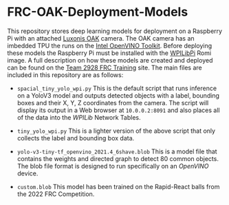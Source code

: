 # FRC-OAK-Deployment-Models
This repository stores deep learning models for deployment on a Raspberry Pi with an attached [Luxonis OAK](https://shop.luxonis.com/products/1098obcenclosure) camera.  The OAK camera has an imbedded TPU the runs on the [Intel OpenVINO Toolkit](https://www.intel.com/content/www/us/en/developer/tools/openvino-toolkit/overview.html). Before deploying these models the Raspberry Pi must be installed with the [WPILibPi](https://github.com/wpilibsuite/WPILibPi/releases) Romi image.  A full description on how these models are created and deployed can be found on the [Team 2928 FRC Training](https://2928-frc-programmer-training.readthedocs.io/en/latest/MachineLearning/MLIndex/) site. The main files are included in this repository are as follows:

- `spacial_tiny_yolo_wpi.py`  This is the default script that runs inference on a YoloV3 model and outputs detected objects with a label, bounding boxes and their X, Y, Z coordinates from the camera.  The script will display its output in a Web browser at `10.0.0.2:8091` and also places all of the data into the *WPILib* Network Tables.

- `tiny_yolo_wpi.py`  This is a lighter version of the above script that only collects the label and bounding box data.

- `yolo-v3-tiny-tf_openvino_2021.4_6shave.blob` This is a model file that contains the weights and directed graph to detect 80 common objects.  The blob file format is designed to run specifically on an *OpenVINO* device.

- `custom.blob` This model has been trained on the Rapid-React balls from the 2022 FRC Competition.


